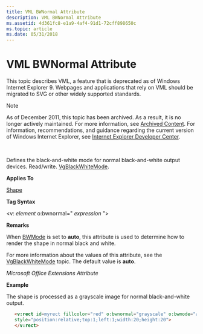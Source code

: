 ```yaml
---
title: VML BWNormal Attribute
description: VML BWNormal Attribute
ms.assetid: 4d361fc8-e1a9-4af4-91d1-72cff898650c
ms.topic: article
ms.date: 05/31/2018
---
```


# VML BWNormal Attribute

This topic describes VML, a feature that is deprecated as of Windows Internet Explorer 9. Webpages and applications that rely on VML should be migrated to SVG or other widely supported standards.

> [!Note]  
> As of December 2011, this topic has been archived. As a result, it is no longer actively maintained. For more information, see [Archived Content](https://docs.microsoft.com/previous-versions/windows/internet-explorer/ie-developer/). For information, recommendations, and guidance regarding the current version of Windows Internet Explorer, see [Internet Explorer Developer Center](https://go.microsoft.com/fwlink/p/?linkid=204313).

 

Defines the black-and-white mode for normal black-and-white output devices. Read/write. [VgBlackWhiteMode](msdn-online-vml-vgblackwhitemode.md).

**Applies To**

[Shape](shape-element--vml.md)

**Tag Syntax**

<v: *element* o:bwnormal=" *expression* ">

**Remarks**

When [BWMode](msdn-online-vml-bwmode-attribute.md) is set to **auto**, this attribute is used to determine how to render the shape in normal black and white.

For more information about the values of this attribute, see the [VgBlackWhiteMode](msdn-online-vml-vgblackwhitemode.md) topic. The default value is **auto**.

*Microsoft Office Extensions Attribute*

**Example**

The shape is processed as a grayscale image for normal black-and-white output.


```HTML
   <v:rect id=myrect fillcolor="red" o:bwnormal="grayscale" o:bwmode="auto"
   style="position:relative;top:1;left:1;width:20;height:20">
   </v:rect>
```



 

 




